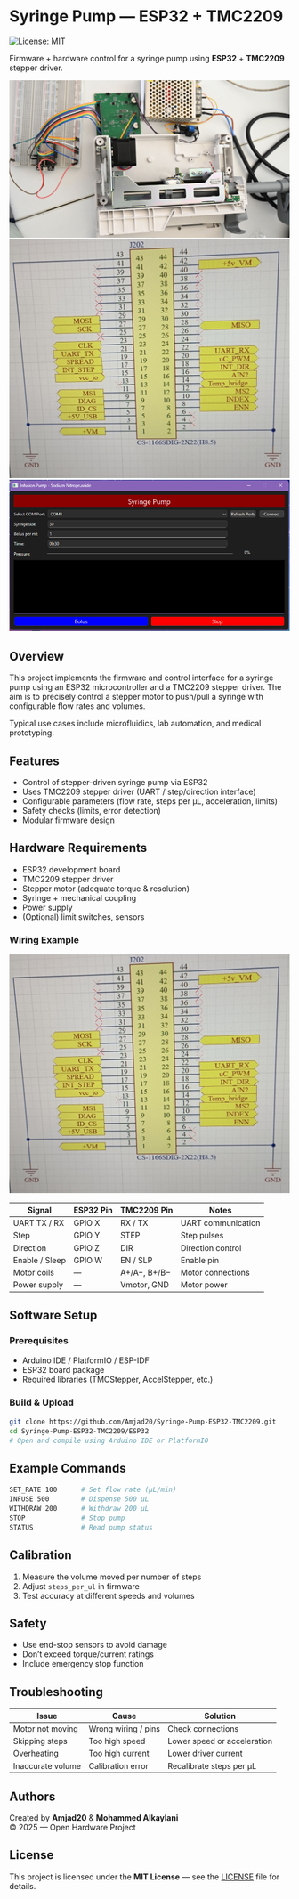 # Syringe Pump — ESP32 + TMC2209

[![License: MIT](https://img.shields.io/badge/License-MIT-yellow.svg)](LICENSE)

Firmware + hardware control for a syringe pump using **ESP32** + **TMC2209** stepper driver.

![Syringe Pump Prototype](pics/syringe_pump.jpg)
![Hardware Connections](pics/hardware_diagram.jpg)
![GUI Controler](pics/controler.jpg)

## Overview

This project implements the firmware and control interface for a syringe pump using an ESP32 microcontroller and a TMC2209 stepper driver. The aim is to precisely control a stepper motor to push/pull a syringe with configurable flow rates and volumes.

Typical use cases include microfluidics, lab automation, and medical prototyping.

## Features

- Control of stepper-driven syringe pump via ESP32  
- Uses TMC2209 stepper driver (UART / step/direction interface)  
- Configurable parameters (flow rate, steps per µL, acceleration, limits)
- Safety checks (limits, error detection)  
- Modular firmware design


## Hardware Requirements

- ESP32 development board  
- TMC2209 stepper driver  
- Stepper motor (adequate torque & resolution)  
- Syringe + mechanical coupling  
- Power supply  
- (Optional) limit switches, sensors

### Wiring Example

![Wiring Diagram](pics/hardware_diagram.jpg)

| Signal            | ESP32 Pin | TMC2209 Pin | Notes |
|-------------------|-----------|--------------|-------|
| UART TX / RX      | GPIO X    | RX / TX      | UART communication |
| Step              | GPIO Y    | STEP         | Step pulses |
| Direction         | GPIO Z    | DIR          | Direction control |
| Enable / Sleep    | GPIO W    | EN / SLP     | Enable pin |
| Motor coils       | —         | A+/A−, B+/B− | Motor connections |
| Power supply      | —         | Vmotor, GND  | Motor power |

## Software Setup

### Prerequisites

- Arduino IDE / PlatformIO / ESP-IDF  
- ESP32 board package  
- Required libraries (TMCStepper, AccelStepper, etc.)

### Build & Upload

```bash
git clone https://github.com/Amjad20/Syringe-Pump-ESP32-TMC2209.git
cd Syringe-Pump-ESP32-TMC2209/ESP32
# Open and compile using Arduino IDE or PlatformIO
```

## Example Commands

```bash
SET_RATE 100      # Set flow rate (µL/min)
INFUSE 500        # Dispense 500 µL
WITHDRAW 200      # Withdraw 200 µL
STOP              # Stop pump
STATUS            # Read pump status
```

## Calibration

1. Measure the volume moved per number of steps  
2. Adjust `steps_per_ul` in firmware  
3. Test accuracy at different speeds and volumes

## Safety

- Use end-stop sensors to avoid damage  
- Don’t exceed torque/current ratings  
- Include emergency stop function

## Troubleshooting

| Issue | Cause | Solution |
|-------|--------|-----------|
| Motor not moving | Wrong wiring / pins | Check connections |
| Skipping steps | Too high speed | Lower speed or acceleration |
| Overheating | Too high current | Lower driver current |
| Inaccurate volume | Calibration error | Recalibrate steps per µL |

## Authors

Created by **Amjad20** & **Mohammed Alkaylani**  
© 2025 — Open Hardware Project

## License

This project is licensed under the **MIT License** — see the [LICENSE](LICENSE) file for details.
